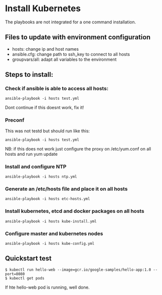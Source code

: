 # Install Kubernetes

The playbooks are not integrated for a one command installation.

## Files to update with environment configuration

 * hosts: change ip and host names
 * ansible.cfg: change path to ssh_key to connect to all hosts
 * groupvars/all: adapt all variables to the environment



## Steps to install:

### Check if ansible is able to access all hosts:

~~~
ansible-playbook -i hosts test.yml
~~~

Dont continue if this doesnt work, fix it!

### Preconf
This was not testd but should run like this:
~~~
ansible-playbook -i hosts test.yml
~~~
NB: if this does not work just configure the proxy on /etc/yum.conf on all hosts and run yum update

### Install and configure NTP
~~~
ansible-playbook -i hosts ntp.yml
~~~

### Generate an /etc/hosts file and place it on all hosts
~~~
ansible-playbook -i hosts etc-hosts.yml
~~~

### Install kubernetes, etcd and docker packages on all hosts
~~~
ansible-playbook -i hosts kube-install.yml
~~~

### Configure master and kubernetes nodes
~~~
ansible-playbook -i hosts kube-config.yml
~~~

## Quickstart test
~~~
$ kubectl run hello-web --image=gcr.io/google-samples/hello-app:1.0 --port=8080
$ kubectl get pods
~~~

If hte hello-web pod is running, well done.
